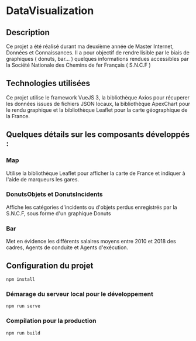 # DataVisualization

## Description

Ce projet a été réalisé durant ma deuxième année de Master Internet, Données et Connaissances.
Il a pour objectif de rendre lisible par le biais de graphiques ( donuts, bar... ) quelques informations rendues accessibles par la Société Nationale des Chemins de fer Français ( S.N.C.F )

## Technologies utilisées

Ce projet utilise le framework VueJS 3, la bibliothèque Axios pour récuperer les données issues de fichiers JSON locaux, la bibliothèque ApexChart pour le rendu graphique et la bibliothèque Leaflet pour la carte géographique de la France.

## Quelques détails sur les composants développés :

### Map

Utilise la bibliothèque Leaflet pour afficher la carte de France et indiquer à l'aide de marqueurs les gares.

### DonutsObjets et DonutsIncidents

Affiche les catégories d'incidents ou d'objets perdus enregistrés par la S.N.C.F, sous forme d'un graphique Donuts

### Bar

Met en évidence les différents salaires moyens entre 2010 et 2018 des cadres, Agents de conduite et Agents d'exécution.

## Configuration du projet

```
npm install
```

### Démarage du serveur local pour le développement

```
npm run serve
```

### Compilation pour la production

```
npm run build
```
